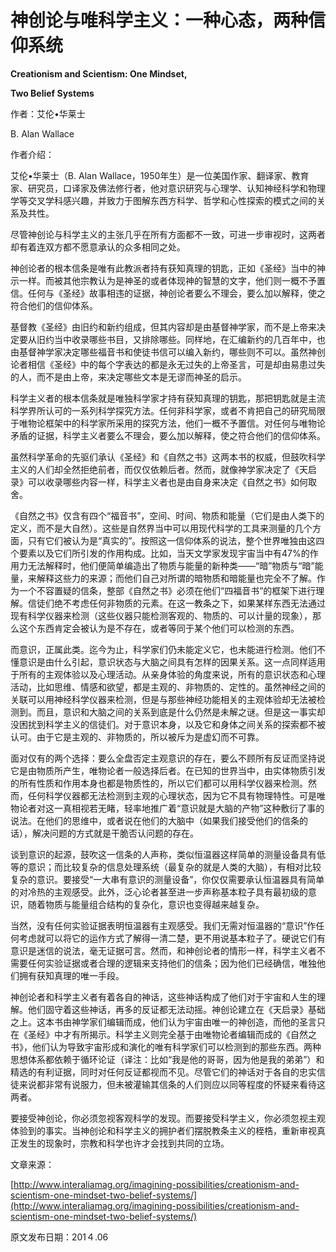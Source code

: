 # 神创论与唯科学主义：一种心态，两种信仰系统

**Creationism and Scientism: One Mindset,**

**Two Belief Systems**

作者：艾伦•华莱士

B. Alan Wallace

作者介绍：

艾伦•华莱士（B. Alan Wallace，1950年生）是一位美国作家、翻译家、教育家、研究员，口译家及佛法修行者，他对意识研究与心理学、认知神经科学和物理学等交叉学科感兴趣，并致力于图解东西方科学、哲学和心性探索的模式之间的关系及共性。

尽管神创论与科学主义的主张几乎在所有方面都不一致，可进一步审视时，这两者却有着连双方都不愿意承认的众多相同之处。

神创论者的根本信条是唯有此教派者持有获知真理的钥匙，正如《圣经》当中的神示一样。而被其他宗教认为是神圣的或者体现神的智慧的文字，他们则一概不予置信。任何与《圣经》故事相违的证据，神创论者要么不理会，要么加以解释，使之符合他们的信仰体系。

基督教《圣经》由旧约和新约组成，但其内容却是由基督神学家，而不是上帝来决定要从旧约当中收录哪些书目，又排除哪些。同样地，在汇编新约的几百年中，也由基督神学家决定哪些福音书和使徒书信可以编入新约，哪些则不可以。虽然神创论者相信《圣经》中的每个字表达的都是永无过失的上帝圣言，可是却由易患过失的人，而不是由上帝，来决定哪些文本是无谬而神圣的启示。

科学主义者的根本信条就是唯独科学家才持有获知真理的钥匙，那把钥匙就是主流科学界所认可的一系列科学探究方法。任何非科学家，或者不肯把自己的研究局限于唯物论框架中的科学家所采用的探究方法，他们一概不予置信。对任何与唯物论矛盾的证据，科学主义者要么不理会，要么加以解释，使之符合他们的信仰体系。

虽然科学革命的先驱们承认《圣经》和《自然之书》这两本书的权威，但鼓吹科学主义的人们却全然拒绝前者，而仅仅依赖后者。然而，就像神学家决定了《天启录》可以收录哪些内容一样，科学主义者也是由自身来决定《自然之书》如何取舍。

《自然之书》仅含有四个“福音书”，空间、时间、物质和能量（它们是由人类下的定义，而不是大自然）。这些是自然界当中可以用现代科学的工具来测量的几个方面，只有它们被认为是“真实的”。按照这一信仰体系的说法，整个世界唯独由这四个要素以及它们所引发的作用构成。比如，当天文学家发现宇宙当中有47%的作用力无法解释时，他们便简单编造出了物质与能量的新种类——“暗”物质与“暗”能量，来解释这些力的来源；而他们自己对所谓的暗物质和暗能量也完全不了解。作为一个不容置疑的信条，整部《自然之书》必须在他们“四福音书”的框架下进行理解。信徒们绝不考虑任何非物质的元素。在这一教条之下，如果某样东西无法通过现有科学仪器来检测（这些仪器只能检测客观的、物质的、可以计量的现象），那么这个东西肯定会被认为是不存在，或者等同于某个他们可以检测的东西。

而意识，正属此类。迄今为止，科学家们仍未能定义它，也未能进行检测。他们不懂意识是由什么引起，意识状态与大脑之间具有怎样的因果关系。这一点同样适用于所有的主观体验以及心理活动。从亲身体验的角度来说，所有的意识状态和心理活动，比如思维、情感和欲望，都是主观的、非物质的、定性的。虽然神经之间的关联可以用神经科学仪器来检测，但是与那些神经功能相关的主观体验却无法被检测到。而且，意识和大脑之间的关系到底是什么仍然是未解之谜。但是这一事实却没困扰到科学主义的信徒们。对于意识本身，以及它和身体之间关系的探索都不被认可。由于它是主观的、非物质的，所以被斥为是虚幻而不可靠。

面对仅有的两个选择：要么全盘否定主观意识的存在，要么不顾所有反证而坚持说它是由物质所产生，唯物论者一般选择后者。在已知的世界当中，由实体物质引发的所有性质和作用本身也都是物质性的，所以它们都可以用科学仪器来检测。然而，任何科学仪器都无法检测到主观的心理状态，因为它不具有物理特性。可是唯物论者对这一真相视若无睹，轻率地推广着“意识就是大脑的产物”这种敷衍了事的说法。在他们的思维中，或者说在他们的大脑中（如果我们接受他们的信条的话），解决问题的方式就是干脆否认问题的存在。

谈到意识的起源，鼓吹这一信条的人声称，类似恒温器这样简单的测量设备具有低等的意识；而比较复杂的信息处理系统（最复杂的就是人类的大脑），有相对比较复杂的意识。要接受“一大串有意识的测量设备”，你仅仅需要承认恒温器具有简单的对冷热的主观感受。此外，泛心论者甚至进一步声称基本粒子具有最初级的意识，随着物质与能量组合结构的复杂化，意识也变得越来越复杂。

当然，没有任何实验证据表明恒温器有主观感受。我们无需对恒温器的“意识”作任何考虑就可以将它的运作方式了解得一清二楚，更不用说基本粒子了。硬说它们有意识是迷信的说法，毫无证据可言。然而，和神创论者的情形一样，科学主义者不需要任何实验证据或者合理的逻辑来支持他们的信条；因为他们已经确信，唯独他们拥有获知真理的唯一手段。

神创论者和科学主义者有着各自的神话，这些神话构成了他们对于宇宙和人生的理解。他们固守着这些神话，再多的反证都无法动摇。神创论建立在《天启录》基础之上。这本书由神学家们编辑而成，他们认为宇宙由唯一的神创造，而他的圣言只在《圣经》中才有所揭示。科学主义则完全基于由唯物论者编辑而成的《自然之书》，他们认为导致宇宙形成和演化的唯有科学家们可以检测到的那些东西。两种思想体系都依赖于循环论证（译注：比如“我是他的哥哥，因为他是我的弟弟”）和精选的有利证据，同时对任何反证都视而不见。尽管它们的神话对于各自的忠实信徒来说都非常有说服力，但未被灌输其信条的人们则应以同等程度的怀疑来看待这两者。

要接受神创论，你必须忽视客观科学的发现。而要接受科学主义，你必须忽视主观体验到的事实。当神创论和科学主义的拥护者们摆脱教条主义的桎梏，重新审视真正发生的现象时，宗教和科学也许才会找到共同的立场。

文章来源：

[http://www.interaliamag.org/imagining-possibilities/creationism-and-scientism-one-mindset-two-belief-systems/](http://www.interaliamag.org/imagining-possibilities/creationism-and-scientism-one-mindset-two-belief-systems/)

原文发布日期：201４.06

